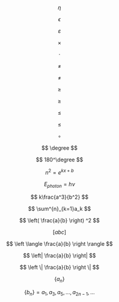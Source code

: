 $$ \eta $$

$$ \epsilon $$

$$ \varepsilon $$

$$ \times $$

$$ \cdot $$

$$ \neq $$

$$ \ne $$

$$ \geq $$

$$ \ge $$

$$ \leq $$

$$ \le $$

$$ \circ $$

$$ \degree $$

$$ 180^\degree $$

$$ n^2 = e^{kx+b} $$

$$ E_{photon} = h\nu $$

$$ k\frac{a^3}{b^2} $$

$$ \sum^{n}_{k=1}a_k $$

$$ \left( \frac{a}{b} \right) ^2 $$

$$ \left[ abc \right] $$

$$ \left \langle \frac{a}{b} \right \rangle $$

$$ \left| \frac{a}{b} \right| $$

$$ \left \| \frac{a}{b} \right \| $$

$$ \left\{ a_n \right\} $$

$$ \left\{ b_n \right\} = a_1, a_3, a_5, ..., a_{2n-1}, ... $$